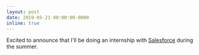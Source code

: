 ```yaml
---
layout: post
date: 2019-05-21 00:00:00-0000
inline: true
---
```


Excited to announce that I'll be doing an internship with [Salesforce](https://www.salesforce.com) during the summer.
